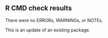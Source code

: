 ## R CMD check results

There were no ERRORs, WARNINGs, or NOTEs.

This is an update of an existing package.
